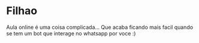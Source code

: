 # Filhao
Aula online é uma coisa complicada... Que acaba ficando mais facil quando se tem um bot que interage no whatsapp por voce :)
